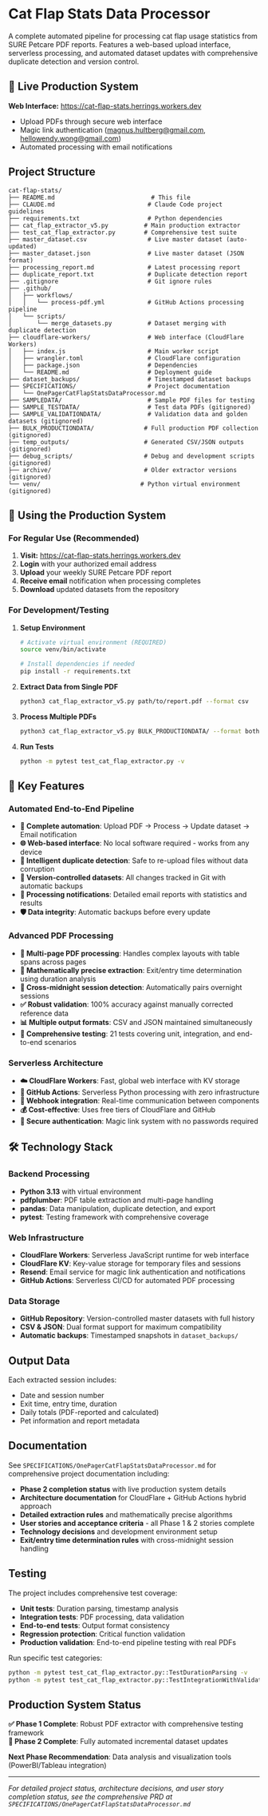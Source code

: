 # Cat Flap Stats Data Processor

A complete automated pipeline for processing cat flap usage statistics from SURE Petcare PDF reports. Features a web-based upload interface, serverless processing, and automated dataset updates with comprehensive duplicate detection and version control.

## 🌟 Live Production System

**Web Interface:** https://cat-flap-stats.herrings.workers.dev
- Upload PDFs through secure web interface
- Magic link authentication (magnus.hultberg@gmail.com, hellowendy.wong@gmail.com)
- Automated processing with email notifications

## Project Structure

```
cat-flap-stats/
├── README.md                           # This file
├── CLAUDE.md                          # Claude Code project guidelines
├── requirements.txt                   # Python dependencies
├── cat_flap_extractor_v5.py          # Main production extractor
├── test_cat_flap_extractor.py        # Comprehensive test suite
├── master_dataset.csv                 # Live master dataset (auto-updated)
├── master_dataset.json                # Live master dataset (JSON format)
├── processing_report.md               # Latest processing report
├── duplicate_report.txt               # Duplicate detection report
├── .gitignore                         # Git ignore rules
├── .github/
│   ├── workflows/
│   │   └── process-pdf.yml            # GitHub Actions processing pipeline
│   └── scripts/
│       └── merge_datasets.py          # Dataset merging with duplicate detection
├── cloudflare-workers/                # Web interface (CloudFlare Workers)
│   ├── index.js                       # Main worker script
│   ├── wrangler.toml                  # CloudFlare configuration
│   ├── package.json                   # Dependencies
│   └── README.md                      # Deployment guide
├── dataset_backups/                   # Timestamped dataset backups
├── SPECIFICATIONS/                    # Project documentation
│   └── OnePagerCatFlapStatsDataProcessor.md
├── SAMPLEDATA/                        # Sample PDF files for testing
├── SAMPLE_TESTDATA/                   # Test data PDFs (gitignored)
├── SAMPLE_VALIDATIONDATA/             # Validation data and golden datasets (gitignored)
├── BULK_PRODUCTIONDATA/              # Full production PDF collection (gitignored)
├── temp_outputs/                     # Generated CSV/JSON outputs (gitignored)
├── debug_scripts/                    # Debug and development scripts (gitignored)
├── archive/                          # Older extractor versions (gitignored)
└── venv/                            # Python virtual environment (gitignored)
```

## 🚀 Using the Production System

### For Regular Use (Recommended)
1. **Visit:** https://cat-flap-stats.herrings.workers.dev
2. **Login** with your authorized email address
3. **Upload** your weekly SURE Petcare PDF report
4. **Receive email** notification when processing completes
5. **Download** updated datasets from the repository

### For Development/Testing
1. **Setup Environment**
   ```bash
   # Activate virtual environment (REQUIRED)
   source venv/bin/activate
   
   # Install dependencies if needed
   pip install -r requirements.txt
   ```

2. **Extract Data from Single PDF**
   ```bash
   python3 cat_flap_extractor_v5.py path/to/report.pdf --format csv
   ```

3. **Process Multiple PDFs**
   ```bash
   python3 cat_flap_extractor_v5.py BULK_PRODUCTIONDATA/ --format both
   ```

4. **Run Tests**
   ```bash
   python -m pytest test_cat_flap_extractor.py -v
   ```

## 🌟 Key Features

### Automated End-to-End Pipeline
- **🎯 Complete automation**: Upload PDF → Process → Update dataset → Email notification
- **🌐 Web-based interface**: No local software required - works from any device
- **🔄 Intelligent duplicate detection**: Safe to re-upload files without data corruption
- **💾 Version-controlled datasets**: All changes tracked in Git with automatic backups
- **📧 Processing notifications**: Detailed email reports with statistics and results
- **🛡️ Data integrity**: Automatic backups before every update

### Advanced PDF Processing
- **📑 Multi-page PDF processing**: Handles complex layouts with table spans across pages
- **🧮 Mathematically precise extraction**: Exit/entry time determination using duration analysis
- **🌙 Cross-midnight session detection**: Automatically pairs overnight sessions
- **✅ Robust validation**: 100% accuracy against manually corrected reference data
- **📊 Multiple output formats**: CSV and JSON maintained simultaneously
- **🧪 Comprehensive testing**: 21 tests covering unit, integration, and end-to-end scenarios

### Serverless Architecture
- **☁️ CloudFlare Workers**: Fast, global web interface with KV storage
- **🚀 GitHub Actions**: Serverless Python processing with zero infrastructure
- **🔧 Webhook integration**: Real-time communication between components
- **💰 Cost-effective**: Uses free tiers of CloudFlare and GitHub
- **🔐 Secure authentication**: Magic link system with no passwords required

## 🛠️ Technology Stack

### Backend Processing
- **Python 3.13** with virtual environment
- **pdfplumber**: PDF table extraction and multi-page handling
- **pandas**: Data manipulation, duplicate detection, and export
- **pytest**: Testing framework with comprehensive coverage

### Web Infrastructure
- **CloudFlare Workers**: Serverless JavaScript runtime for web interface
- **CloudFlare KV**: Key-value storage for temporary files and sessions
- **Resend**: Email service for magic link authentication and notifications
- **GitHub Actions**: Serverless CI/CD for automated PDF processing

### Data Storage
- **GitHub Repository**: Version-controlled master datasets with full history
- **CSV & JSON**: Dual format support for maximum compatibility
- **Automatic backups**: Timestamped snapshots in `dataset_backups/`

## Output Data

Each extracted session includes:
- Date and session number
- Exit time, entry time, duration
- Daily totals (PDF-reported and calculated)
- Pet information and report metadata

## Documentation

See `SPECIFICATIONS/OnePagerCatFlapStatsDataProcessor.md` for comprehensive project documentation including:
- **Phase 2 completion status** with live production system details
- **Architecture documentation** for CloudFlare + GitHub Actions hybrid approach
- **Detailed extraction rules** and mathematically precise algorithms
- **User stories and acceptance criteria** - all Phase 1 & 2 stories complete
- **Technology decisions** and development environment setup
- **Exit/entry time determination rules** with cross-midnight session handling

## Testing

The project includes comprehensive test coverage:
- **Unit tests**: Duration parsing, timestamp analysis
- **Integration tests**: PDF processing, data validation
- **End-to-end tests**: Output format consistency
- **Regression protection**: Critical function validation
- **Production validation**: End-to-end pipeline testing with real PDFs

Run specific test categories:
```bash
python -m pytest test_cat_flap_extractor.py::TestDurationParsing -v
python -m pytest test_cat_flap_extractor.py::TestIntegrationWithValidationData -v
```

## Production System Status

**✅ Phase 1 Complete**: Robust PDF extractor with comprehensive testing framework  
**🎉 Phase 2 Complete**: Fully automated incremental dataset updates

**Next Phase Recommendation**: Data analysis and visualization tools (PowerBI/Tableau integration)

---

*For detailed project status, architecture decisions, and user story completion status, see the comprehensive PRD at `SPECIFICATIONS/OnePagerCatFlapStatsDataProcessor.md`*